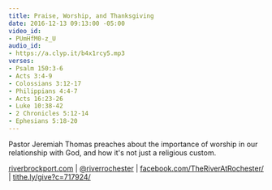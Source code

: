 ```yaml
---
title: Praise, Worship, and Thanksgiving
date: 2016-12-13 09:13:00 -05:00
video_id:
- PUmHfM0-z_U
audio_id:
- https://a.clyp.it/b4x1rcy5.mp3
verses:
- Psalm 150:3-6
- Acts 3:4-9
- Colossians 3:12-17
- Philippians 4:4-7
- Acts 16:23-26
- Luke 10:38-42
- 2 Chronicles 5:12-14
- Ephesians 5:18-20
---
```


Pastor Jeremiah Thomas preaches about the importance of worship in our relationship with God, and how it's not just a religious custom.

[riverbrockport.com](https://riverbrockport.com/) | 
[@riverrochester](https://www.instagram.com/riverrochester/) | 
[facebook.com/TheRiverAtRochester/](https://www.facebook.com/TheRiverAtRochester/) | 
[tithe.ly/give?c=717924/](https://tithe.ly/give?c=717924/)